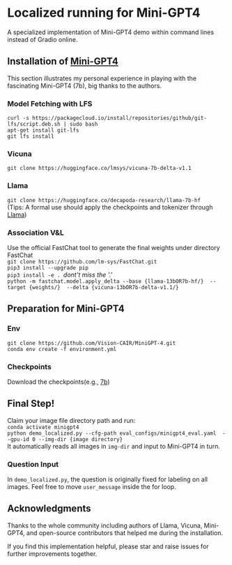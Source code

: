 # Localized running for Mini-GPT4
A specialized implementation of Mini-GPT4 demo within command lines instead of Gradio online.

## Installation of [Mini-GPT4](https://minigpt-4.github.io/)
This section illustrates my personal experience in playing with the fascinating Mini-GPT4 (7b), big thanks to the authors.<br>
### Model Fetching with LFS
`curl -s https://packagecloud.io/install/repositories/github/git-lfs/script.deb.sh | sudo bash`<br>
`apt-get install git-lfs`<br>
`git lfs install`<br>
### Vicuna
`git clone https://huggingface.co/lmsys/vicuna-7b-delta-v1.1`
### Llama
`git clone https://huggingface.co/decapoda-research/llama-7b-hf`<br>
(Tips: A formal use should apply the checkpoints and tokenizer through [Llama](https://github.com/facebookresearch/llama/blob/main/README.md))
### Association V&L
Use the official FastChat tool to generate the final weights under directory FastChat<br>
`git clone https://github.com/lm-sys/FastChat.git`<br>
`pip3 install --upgrade pip`<br>
`pip3 install -e . `<i>dont't miss the '.'</i> <br>
`python -m fastchat.model.apply_delta --base {llama-13bOR7b-hf/}  --target {weights/}  --delta {vicuna-13bOR7b-delta-v1.1/}`

## Preparation for Mini-GPT4
### Env
`git clone https://github.com/Vision-CAIR/MiniGPT-4.git`<br>
`conda env create -f environment.yml`<br>
### Checkpoints
Download the checkpoints(e.g., [7b](https://drive.google.com/file/d/1RY9jV0dyqLX-o38LrumkKRh6Jtaop58R/view))

## Final Step!
Claim your image file directory path and run:<br>
`conda activate minigpt4`<br>
`python demo_localized.py --cfg-path eval_configs/minigpt4_eval.yaml  --gpu-id 0 --img-dir {image directory}`<br>
It automatically reads all images in `img-dir` and input to Mini-GPT4 in turn. 
### Question Input
In `demo_localized.py`, the question is originally fixed for labeling on all images. Feel free to move `user_message` inside the for loop.

## Acknowledgments
Thanks to the whole community including authors of Llama, Vicuna, Mini-GPT4, and open-source contributors that helped me during the installation.

If you find this implementation helpful, please star and raise issues for further improvements together.


